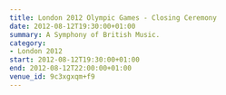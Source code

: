 ```yaml
---
title: London 2012 Olympic Games - Closing Ceremony
date: 2012-08-12T19:30:00+01:00
summary: A Symphony of British Music.
category:
- London 2012
start: 2012-08-12T19:30:00+01:00
end: 2012-08-12T22:00:00+01:00
venue_id: 9c3xgxqm+f9
---
```

